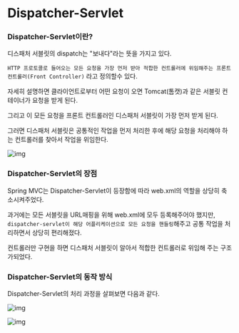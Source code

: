 # Dispatcher-Servlet

### Dispatcher-Servlet이란?

디스패처 서블릿의 dispatch는 "보내다"라는 뜻을 가지고 있다.

`HTTP 프로토콜로 들어오는 모든 요청을 가장 먼저 받아 적합한 컨트롤러에 위임해주는 프론트 컨트롤러(Front Controller)` 라고 정의할수 있다.



자세히 설명하면 클라이언트로부터 어떤 요청이 오면 Tomcat(톰캣)과 같은 서블릿 컨테이너가 요청을 받게 된다. 

그리고 이 모든 요청을 프론트 컨트롤러인 디스패처 서블릿이 가장 먼저 받게 된다.

그러면 디스패처 서블릿은 공통적인 작업을 먼저 처리한 후에 해당 요청을 처리해야 하는 컨트롤러를 찾아서 작업을 위임한다.

![img](https://velog.velcdn.com/images%2Fseculoper235%2Fpost%2Fc404e755-454c-4b69-937b-d04ff3c0c69d%2F2%EC%B0%A8%20%EC%BB%A8%ED%8A%B8%EB%A1%A4%EB%9F%AC%20%EA%B5%AC%EC%A1%B0.PNG)

### Dispatcher-Servlet의 장점

Spring MVC는 Dispatcher-Servlet이 등장함에 따라 web.xml의 역할을 상당히 축소시켜주었다.

과거에는 모든 서블릿을 URL매핑을 위해 web.xml에 모두 등록해주어야 했지만, `dispatcher-servlet이 해당 어플리케이션으로 모든 요청을 핸들링`해주고 공통 작업을 처리하면서 상당히 편리해졌다.

컨트롤러만 구현을 하면 디스패처 서블릿이 알아서 적합한 컨트롤러로 위임해 주는 구조가되었다.



### Dispatcher-Servlet의 동작 방식

Dispatcher-Servlet의 처리 과정을 살펴보면 다음과 같다.

![img](https://blog.kakaocdn.net/dn/Y5nZW/btrsHGTIP02/O3ff3AhmLzkCkknoImVTK0/img.png)

![img](https://blog.kakaocdn.net/dn/oN96r/btrw7SYEpgr/lKLp5nqEZUJR32GoPc9bwk/img.png)